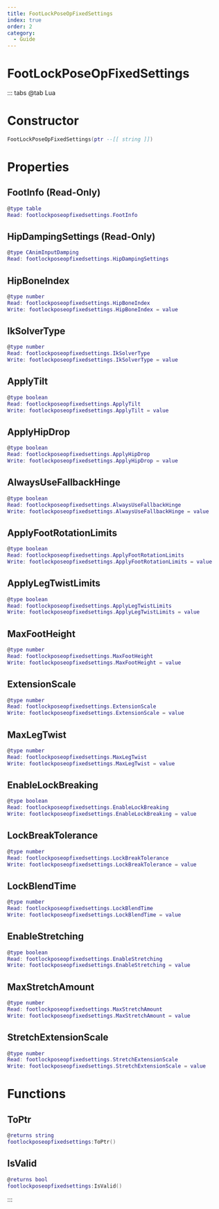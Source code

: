 ```yaml
---
title: FootLockPoseOpFixedSettings
index: true
order: 2
category:
  - Guide
---
```


# FootLockPoseOpFixedSettings

::: tabs
@tab Lua
# Constructor
```lua
FootLockPoseOpFixedSettings(ptr --[[ string ]])
```
# Properties
## FootInfo (Read-Only)
```lua
@type table
Read: footlockposeopfixedsettings.FootInfo
```
## HipDampingSettings (Read-Only)
```lua
@type CAnimInputDamping
Read: footlockposeopfixedsettings.HipDampingSettings
```
## HipBoneIndex 
```lua
@type number
Read: footlockposeopfixedsettings.HipBoneIndex
Write: footlockposeopfixedsettings.HipBoneIndex = value
```
## IkSolverType 
```lua
@type number
Read: footlockposeopfixedsettings.IkSolverType
Write: footlockposeopfixedsettings.IkSolverType = value
```
## ApplyTilt 
```lua
@type boolean
Read: footlockposeopfixedsettings.ApplyTilt
Write: footlockposeopfixedsettings.ApplyTilt = value
```
## ApplyHipDrop 
```lua
@type boolean
Read: footlockposeopfixedsettings.ApplyHipDrop
Write: footlockposeopfixedsettings.ApplyHipDrop = value
```
## AlwaysUseFallbackHinge 
```lua
@type boolean
Read: footlockposeopfixedsettings.AlwaysUseFallbackHinge
Write: footlockposeopfixedsettings.AlwaysUseFallbackHinge = value
```
## ApplyFootRotationLimits 
```lua
@type boolean
Read: footlockposeopfixedsettings.ApplyFootRotationLimits
Write: footlockposeopfixedsettings.ApplyFootRotationLimits = value
```
## ApplyLegTwistLimits 
```lua
@type boolean
Read: footlockposeopfixedsettings.ApplyLegTwistLimits
Write: footlockposeopfixedsettings.ApplyLegTwistLimits = value
```
## MaxFootHeight 
```lua
@type number
Read: footlockposeopfixedsettings.MaxFootHeight
Write: footlockposeopfixedsettings.MaxFootHeight = value
```
## ExtensionScale 
```lua
@type number
Read: footlockposeopfixedsettings.ExtensionScale
Write: footlockposeopfixedsettings.ExtensionScale = value
```
## MaxLegTwist 
```lua
@type number
Read: footlockposeopfixedsettings.MaxLegTwist
Write: footlockposeopfixedsettings.MaxLegTwist = value
```
## EnableLockBreaking 
```lua
@type boolean
Read: footlockposeopfixedsettings.EnableLockBreaking
Write: footlockposeopfixedsettings.EnableLockBreaking = value
```
## LockBreakTolerance 
```lua
@type number
Read: footlockposeopfixedsettings.LockBreakTolerance
Write: footlockposeopfixedsettings.LockBreakTolerance = value
```
## LockBlendTime 
```lua
@type number
Read: footlockposeopfixedsettings.LockBlendTime
Write: footlockposeopfixedsettings.LockBlendTime = value
```
## EnableStretching 
```lua
@type boolean
Read: footlockposeopfixedsettings.EnableStretching
Write: footlockposeopfixedsettings.EnableStretching = value
```
## MaxStretchAmount 
```lua
@type number
Read: footlockposeopfixedsettings.MaxStretchAmount
Write: footlockposeopfixedsettings.MaxStretchAmount = value
```
## StretchExtensionScale 
```lua
@type number
Read: footlockposeopfixedsettings.StretchExtensionScale
Write: footlockposeopfixedsettings.StretchExtensionScale = value
```
# Functions
## ToPtr
```lua
@returns string
footlockposeopfixedsettings:ToPtr()
```
## IsValid
```lua
@returns bool
footlockposeopfixedsettings:IsValid()
```

:::